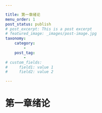 ```yaml
---

title: 第一章绪论
menu_order: 1
post_status: publish
# post_excerpt: This is a post excerpt
# featured_image: _images/post-image.jpg
taxonomy:
    category:
        - 
    post_tag:
        - 
# custom_fields:
#     field1: value 1
#     field2: value 2

---
```

# 第一章绪论
